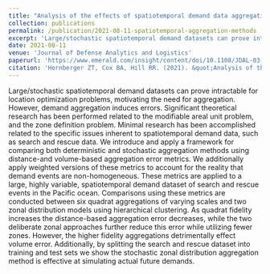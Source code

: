 ```yaml
---
title: "Analysis of the effects of spatiotemporal demand data aggregation methods on distance and volume errors"
collection: publications
permalink: /publication/2021-08-11-spatiotemporal-aggregation-methods
excerpt: 'Large/stochastic spatiotemporal demand datasets can prove intractable for location optimization problems, motivating the need for aggregation. However, demand aggregation induces errors. Significant theoretical research has been performed related to the modifiable areal unit problem, and the zone definition problem. Minimal research has been accomplished related to the specific issues inherent to spatiotemporal demand data, such as search and rescue data. We introduce and apply a framework for comparing both deterministic and stochastic aggregation methods using distance-and volume-based aggregation error metrics. We additionally apply weighted versions of these metrics to account for the reality that demand events are non-homogeneous. These metrics are applied to a large, highly variable, spatiotemporal demand dataset of search and rescue events in the Pacific ocean. Comparisons using these metrics are conducted between six quadrat aggregations of varying scales and two zonal distribution models using hierarchical clustering. As quadrat fidelity increases the distance-based aggregation error decreases, while the two deliberate zonal approaches further reduce this error while utilizing fewer zones. However, the higher fidelity aggregations detrimentally effect volume error. Additionally, by splitting the search and rescue dataset into training and test sets we show the stochastic zonal distribution aggregation method is effective at simulating actual future demands.'
date: 2021-08-11
venue: 'Journal of Defense Analytics and Logistics'
paperurl: 'https://www.emerald.com/insight/content/doi/10.1108/JDAL-03-2020-0003/full/html'
citation: 'Hornberger ZT, Cox BA, Hill RR. (2021). &quot;Analysis of the effects of spatiotemporal demand data aggregation methods on distance and volume errors.&quot; <i>Journal of Defense Analytics and Logistics</i>. 5(1).'
---
```

Large/stochastic spatiotemporal demand datasets can prove intractable for location optimization problems, motivating the need for aggregation. However, demand aggregation induces errors. Significant theoretical research has been performed related to the modifiable areal unit problem, and the zone definition problem. Minimal research has been accomplished related to the specific issues inherent to spatiotemporal demand data, such as search and rescue data. We introduce and apply a framework for comparing both deterministic and stochastic aggregation methods using distance-and volume-based aggregation error metrics. We additionally apply weighted versions of these metrics to account for the reality that demand events are non-homogeneous. These metrics are applied to a large, highly variable, spatiotemporal demand dataset of search and rescue events in the Pacific ocean. Comparisons using these metrics are conducted between six quadrat aggregations of varying scales and two zonal distribution models using hierarchical clustering. As quadrat fidelity increases the distance-based aggregation error decreases, while the two deliberate zonal approaches further reduce this error while utilizing fewer zones. However, the higher fidelity aggregations detrimentally effect volume error. Additionally, by splitting the search and rescue dataset into training and test sets we show the stochastic zonal distribution aggregation method is effective at simulating actual future demands.
